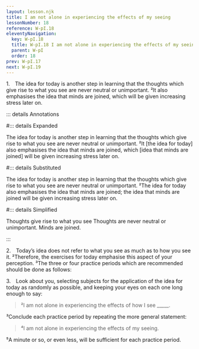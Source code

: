 ```yaml
---
layout: lesson.njk
title: I am not alone in experiencing the effects of my seeing
lessonNumber: 18
reference: W-pI.18
eleventyNavigation:
  key: W-pI.18
  title: W-pI.18 I am not alone in experiencing the effects of my seeing
  parent: W-pI
  order: 18
prev: W-pI.17
next: W-pI.19
---
```


1. The idea for today is another step in learning that the thoughts which give rise to what you see are never neutral or unimportant. 
²It also emphasises the idea that minds are joined, which will be given increasing stress later on.

::: details Annotations

#::: details Expanded

The idea for today is another step in learning that the thoughts which give rise to what you see are never neutral or unimportant. 
²It [the idea for today] also emphasises the idea that minds are joined, which [idea that minds are joined] will be given increasing stress later on.

#::: details Substituted

The idea for today is another step in learning that the thoughts which give rise to what you see are never neutral or unimportant. 
²The idea for today also emphasises the idea that minds are joined; the idea that minds are joined will be given increasing stress later on.

#::: details Simplified

Thoughts give rise to what you see
Thoughts are never neutral or unimportant.
Minds are joined.

:::


2. Today’s idea does not refer to what you see as much as to how you see it. 
²Therefore, the exercises for today emphasise this aspect of your perception. 
³The three or four practice periods which are recommended should be done as follows:

3. Look about you, selecting subjects for the application of the idea for today as randomly as possible, and keeping your eyes on each one long enough to say:

>²I am not alone in experiencing the effects of how I see _____.

³Conclude each practice period by repeating the more general statement:

>⁴I am not alone in experiencing the effects of my seeing.

⁵A minute or so, or even less, will be sufficient for each practice period.